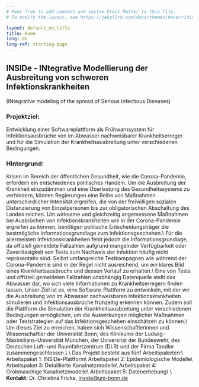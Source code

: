 ```yaml
---
# Feel free to add content and custom Front Matter to this file.
# To modify the layout, see https://jekyllrb.com/docs/themes/#overriding-theme-defaults

layout: default_no_title
title: Home
lang: de
lang-ref: starting-page
---
```


## INSIDe - INtegrative Modellierung der Ausbreitung von schweren Infektionskrankheiten
(INtegrative modeling of the spread of Serious Infectious Diseases)

### Projektziel: 
Entwicklung einer Softwareplattform als Frühwarnsystem für Infektionsausbrüche von im Abwasser nachweisbarer Krankheitserreger und für die Simulation der Krankheitsausbreitung unter verschiedenen Bedingungen.

### Hintergrund: 
Krisen im Bereich der öffentlichen Gesundheit, wie die Corona-Pandemie, erfordern ein entschiedenes politisches Handeln. Um die Ausbreitung der Krankheit einzudämmen und eine Überlastung des Gesundheitssystems zu verhindern, können Regierungen eine Reihe von Maßnahmen unterschiedlicher Intensität ergreifen, die von der freiwilligen sozialen Distanzierung von Einzelpersonen bis zur obligatorischen Abschaltung des Landes reichen. Um wirksame und gleichzeitig angemessene Maßnahmen bei Ausbrüchen von Infektionskrankheiten wie in der Corona-Pandemie ergreifen zu können, benötigen politische Entscheidungsträger die bestmögliche Informationsgrundlage zum Infektionsgeschehen.\\
Für die allermeisten Infektionskrankheiten fehlt jedoch die Informationsgrundlage, da offiziell gemeldete Fallzahlen aufgrund mangelnder Verfügbarkeit oder Zuverlässigkeit von Tests zum Nachweis der Infektion häufig nicht repräsentativ sind. Selbst umfangreiche Testkampagnen wie während der Corona-Pandemie sind in der Regel nicht ausreichend, um ein klares Bild eines Krankheitsausbruchs und dessen Verlauf zu erhalten.\\
Eine von Tests und offiziell gemeldeten Fallzahlen unabhängig Datenquelle stellt das Abwasser dar, wo sich viele Informationen zu Krankheitserregern finden lassen. Unser Ziel ist es, eine Software-Plattform zu entwickeln, mit der wir die Ausbreitung von im Abwasser nachweisbaren Infektionskrankheiten simulieren und Infektionsausbrüche frühzeitig erkennen können. Zudem soll die Plattform die Simulation der Krankheitsausbreitung unter verschiedenen Bedingungen ermöglichen, um die Auswirkungen möglicher Maßnahmen oder Teststrategien auf das Infektionsgeschehen einschätzen zu können.\\
Um dieses Ziel zu erreichen, haben sich Wissenschaftlerinnen und Wissenschaftler der Universität Bonn, des Klinikums der Ludwig-Maximilians-Universität München, der Universität der Bundeswehr, des Deutschen Luft- und Raumfahrtzentrum (DLR) und der Firma Tandler zusammengeschlossen.\\
\\
Das Projekt besteht aus fünf Arbeitspaketen:\\
Arbeitspaket 1: INSIDe-Plattform\\
Arbeitspaket 2: Epidemiologische Modelle\\
Arbeitspaket 3: Detaillierte Kanalnetzmodelle\\
Arbeitspaket 4: Grobmaschige Kanalnetzmodelle\\
Arbeitspaket 5: Datenerhebung\\
\\
**Kontakt:** Dr. Christina Fricke, inside@uni-bonn.de

